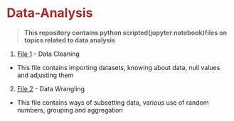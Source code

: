 # <font color = 'brown'> Data-Analysis</font>
> **This repository contains python scripted(jupyter notebook)files on topics related to data analysis** <br/>

1. <u>File 1</u> - Data Cleaning 
- This file contains importing datasets, knowing about data, null values and adjusting them <br/>
2. <u>File 2</u> - Data Wrangling
- This file contains ways of subsetting data, various use of random numbers, grouping and aggregation
